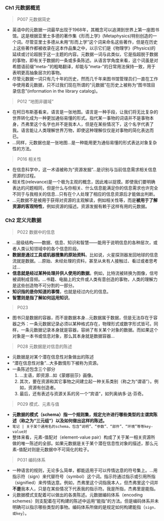 ### Ch1 元数据概览

> P007 元数据简史
- 英语中的元数据一词最早出现于1968年，其概念可以追溯到世界上第一座图书馆。这是根据亚里士多德的著作集《形而上学》(Metaphysics)特别创造的一个词。尽管亚里士多德从未用“形而上学”这个词来命名这些著作，但是在历史上这些著作都被收录在这本作品集之中，以示它们是《物理学》(Physics)的延续或讨论超脱于这一主题的内容。元数据一词与此类似，它是指超脱于数据的事物，即有关于数据的一条或多条陈述。从语言学角度来看，这个词虽是对希腊语前缀“meta-”的粗略翻译，却能与“meta-”的日常用法保持一致，用于表明更高抽象层次的事物。
- 尽管元数据一词只有几十年的历史，然而几千年来图书馆管理员们一直在工作中使用着元数据，只不过我们现在所谓的“元数据”在历史上被称为“图书馆目录信息”(information in the library catalog)。

> P012 “地图非疆域”
- 在柯日布斯基看来，语言是一张地图。语言是一种手段，让我们将无比复杂的世界转化成为一种更加通俗易懂的形式。指代某一事物的词语并不是事物本身，杰弗里这个名字也并不是我本人，但是在某些情况下，这个名字代表了我。语言能让人类理解世界万物，即使这种理解仅仅是对事物的简化表达而已。
- ...同样，元数据也是一张地图...是一种能用更为通俗易懂的形式表达对象复杂性的方法。

> P016 相关性
- 在信息科学中，这一术语被称为“资源发掘”...是识别与当前信息需求相关信息资源的过程。
- 相关性(relevance)是一个极为主观的概念，因此难以捉摸。即使我们要明确表达的问题相同，但是什么与你相关、什么信息能满足你的信息需求也许完全不同于与我相关的信息...只有在个人处理了相应的信息资源后才能做出判断。
- ...元数据不是被用于获得对资源的主观解读，例如相关性等，而是**被用于了解资源的客观特性**，例如资源的描述。资源发掘有赖于这样有用的元数据。

### Ch2 定义元数据
> P022 数据中的信息
- ...层级结构——数据、信息、知识和智慧——能用于说明信息的各种层次，或者人类认知领域中的各个信息阶段。
- **数据是通过工具或机器搜集的原始资料**。比如说，火星探测器发回地球的信息流就是数据。...原始、未经处理的资料，甚至从未有人接触过、看过或者思考过...
- **信息就是经过某种处理并供人使用的数据**。例如，比特流被转换为图像，信号被调制成音频。...书籍、电脑上的文件或人类有意创造的事物，人类的理解力是这些创造物不可分割的一部分。
- **知识指的是你知道的事情**，也就是经过内化的信息。
- **智慧则是指了解如何运用知识**。

> P023
- 图书只是数据的容器，而不是数据本身...元数据属于数据，但是无法存在于容器之外：一条元数据记录必须以某种格式存在，物理形式或数字形式皆可。同样，一条元数据记录本身就是容器，容纳了有关某个对象的数据。而如果这个对象是一本书或信息对象，那么其本身就是数据容器...

> P028 元数据是对信息的陈述
- 元数据是对某个潜在信息性对象做出的陈述
- “潜在信息性对象”...大多数情形下被称为资源。
- 一条陈述包含三个部分
  1.  ...主语，即资源...如《蒙娜丽莎》画像。
  2. 其次，要在资源和其它事物之间建立起一种关系类别（称之为“谓语”）。例如，资源有创造者。
  3. 最后，还有表述与资源关系的另一个“宾语”，如列奥纳多·达·芬奇。

> P029 模式、元素与值
- **元数据的模式（schema）指一个规则集，规定允许进行哪些类型的主谓宾陈述（称之为“三元组”）以及如何做出这样的陈述。**
- `笔记 | 关于某个通用名的schema，包含“说明”、“参数”、“部件”、“环境”等等key-value对`
- 整体来看，元素-值配对（element-value pair）构成了关于某一相关资源所做的唯一陈述的全部。如果元数据是关于某个潜在信息性对象的描述，那么元素-值配对则是元数据中不可简化的粒子。

> P031 编码体系
- 一种语言的规则，无论多么简单，都能适用于可以传情达意的符号集上。...用指示符（sign）来代替符号（symbol）这个词。指示符通过指示或引用所指（signified）来传情达意。例如，杰弗里这个词指我本人，但杰弗里这个词并**不是**我本人，只是在某些情况下代表我的指示符。我是所指，杰弗里是能指。
- 元数据模式支配着可以做出的各类陈述。元数据编码体系（encoding schemes）则支配着在可构建的陈述中运用“能指”的方法。但是编码体系并未明确可以指示哪些类型的事物。编码体系所做的是规定如何构建能指（`sign，或key`）。
